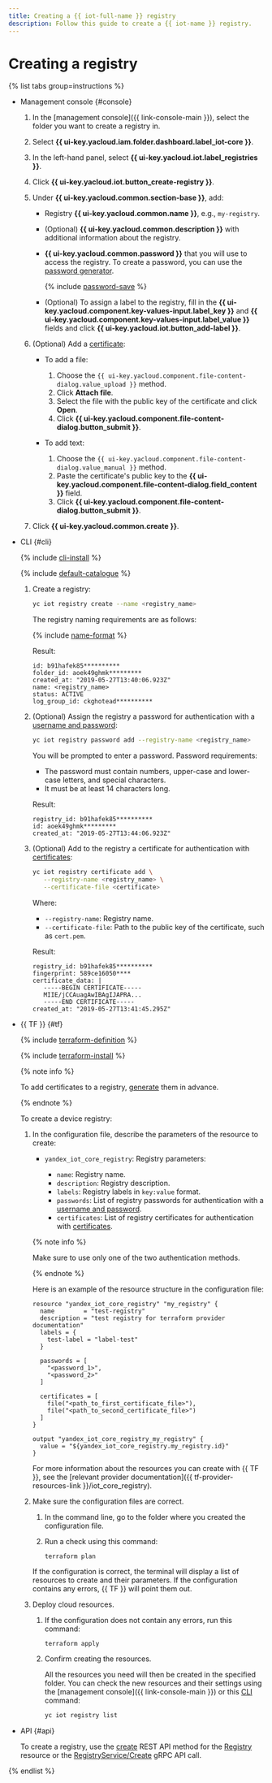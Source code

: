 ```yaml
---
title: Creating a {{ iot-full-name }} registry
description: Follow this guide to create a {{ iot-name }} registry.
---
```


# Creating a registry

{% list tabs group=instructions %}

- Management console {#console}

  1. In the [management console]({{ link-console-main }}), select the folder you want to create a registry in.
  1. Select **{{ ui-key.yacloud.iam.folder.dashboard.label_iot-core }}**.
  1. In the left-hand panel, select **{{ ui-key.yacloud.iot.label_registries }}**.
  1. Click **{{ ui-key.yacloud.iot.button_create-registry }}**.
  1. Under **{{ ui-key.yacloud.common.section-base }}**, add:

      * Registry **{{ ui-key.yacloud.common.name }}**, e.g., `my-registry`.
      * (Optional) **{{ ui-key.yacloud.common.description }}** with additional information about the registry.
      * **{{ ui-key.yacloud.common.password }}** that you will use to access the registry. To create a password, you can use the [password generator](https://passwordsgenerator.net/).

          {% include [password-save](../../../_includes/iot-core/password-save.md) %}

      * (Optional) To assign a label to the registry, fill in the **{{ ui-key.yacloud.component.key-values-input.label_key }}** and **{{ ui-key.yacloud.component.key-values-input.label_value }}** fields and click **{{ ui-key.yacloud.iot.button_add-label }}**.

  1. (Optional) Add a [certificate](../certificates/create-certificates.md):

      * To add a file:

        1. Choose the `{{ ui-key.yacloud.component.file-content-dialog.value_upload }}` method.
        1. Click **Attach file**.
        1. Select the file with the public key of the certificate and click **Open**.
        1. Click **{{ ui-key.yacloud.component.file-content-dialog.button_submit }}**.

      * To add text:

        1. Choose the `{{ ui-key.yacloud.component.file-content-dialog.value_manual }}` method.
        1. Paste the certificate's public key to the **{{ ui-key.yacloud.component.file-content-dialog.field_content }}** field.
        1. Click **{{ ui-key.yacloud.component.file-content-dialog.button_submit }}**.

  1. Click **{{ ui-key.yacloud.common.create }}**.

- CLI {#cli}

  {% include [cli-install](../../../_includes/cli-install.md) %}

  {% include [default-catalogue](../../../_includes/default-catalogue.md) %}

  1. Create a registry:

      ```bash
      yc iot registry create --name <registry_name>
      ```

      The registry naming requirements are as follows:

      {% include [name-format](../../../_includes/name-format.md) %}

      Result:

      ```text
      id: b91hafek85**********
      folder_id: aoek49ghmk*********
      created_at: "2019-05-27T13:40:06.923Z"
      name: <registry_name>
      status: ACTIVE
      log_group_id: ckghotead**********
      ```

  1. (Optional) Assign the registry a password for authentication with a [username and password](../../concepts/authorization.md#log-pass):

      ```bash
      yc iot registry password add --registry-name <registry_name>
      ```

      You will be prompted to enter a password. Password requirements:

      * The password must contain numbers, upper-case and lower-case letters, and special characters.
      * It must be at least 14 characters long.

      Result:

      ```text
      registry_id: b91hafek85**********
      id: aoek49ghmk*********
      created_at: "2019-05-27T13:44:06.923Z"
      ```

  1. (Optional) Add to the registry a certificate for authentication with [certificates](../../concepts/authorization.md#certs):

      ```bash
      yc iot registry certificate add \
         --registry-name <registry_name> \
         --certificate-file <certificate>
      ```

      Where:

      * `--registry-name`: Registry name.
      * `--certificate-file`: Path to the public key of the certificate, such as `cert.pem`.

      Result:

      ```text
      registry_id: b91hafek85**********
      fingerprint: 589ce16050****
      certificate_data: |
         -----BEGIN CERTIFICATE-----
         MIIE/jCCAuagAwIBAgIJAPRA...
         -----END CERTIFICATE-----
      created_at: "2019-05-27T13:41:45.295Z"
      ```

- {{ TF }} {#tf}

  {% include [terraform-definition](../../../_tutorials/_tutorials_includes/terraform-definition.md) %}

  {% include [terraform-install](../../../_includes/terraform-install.md) %}
   
  {% note info %}

  To add certificates to a registry, [generate](../certificates/create-certificates.md) them in advance.

  {% endnote %}

  To create a device registry: 
     
  1. In the configuration file, describe the parameters of the resource to create:

     * `yandex_iot_core_registry`: Registry parameters:

        * `name`: Registry name.
        * `description`: Registry description.
        * `labels`: Registry labels in `key:value` format.
        * `passwords`: List of registry passwords for authentication with a [username and password](../../concepts/authorization.md#log-pass).
        * `certificates`: List of registry certificates for authentication with [certificates](../../concepts/authorization.md#certs).

      {% note info %}

      Make sure to use only one of the two authentication methods.

      {% endnote %}

      Here is an example of the resource structure in the configuration file:

      ```
      resource "yandex_iot_core_registry" "my_registry" {
        name        = "test-registry"
        description = "test registry for terraform provider documentation"
        labels = {
          test-label = "label-test"
        }

        passwords = [
          "<password_1>",
          "<password_2>"
        ]

        certificates = [
          file("<path_to_first_certificate_file>"),
          file("<path_to_second_certificate_file>")
        ]
      }

      output "yandex_iot_core_registry_my_registry" {
        value = "${yandex_iot_core_registry.my_registry.id}"
      }
      ```

      For more information about the resources you can create with {{ TF }}, see the [relevant provider documentation]({{ tf-provider-resources-link }}/iot_core_registry).
      
  1. Make sure the configuration files are correct.
      1. In the command line, go to the folder where you created the configuration file.
      1. Run a check using this command:

          ```
          terraform plan
          ```

      If the configuration is correct, the terminal will display a list of resources to create and their parameters. If the configuration contains any errors, {{ TF }} will point them out. 
         
  1. Deploy cloud resources.

      1. If the configuration does not contain any errors, run this command:
   
          ```
          terraform apply
          ```

      1. Confirm creating the resources.
      
          All the resources you need will then be created in the specified folder. You can check the new resources and their settings using the [management console]({{ link-console-main }}) or this [CLI](../../../cli/quickstart.md) command:

          ```bash
          yc iot registry list
          ```

- API {#api}

  To create a registry, use the [create](../../api-ref/Registry/create.md) REST API method for the [Registry](../../api-ref/Registry/index.md) resource or the [RegistryService/Create](../../api-ref/grpc/Registry/create.md) gRPC API call.

{% endlist %}